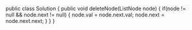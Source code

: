 public class Solution {
public void deleteNode(ListNode node) {
if(node != null && node.next != null) {
node.val = node.next.val;
node.next = node.next.next;
}
}
}